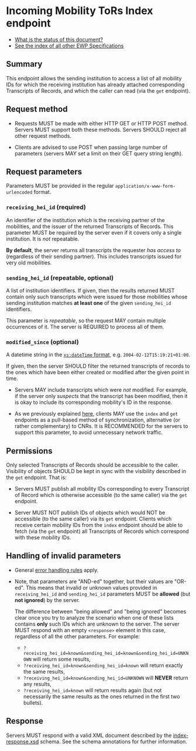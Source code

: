 Incoming Mobility ToRs Index endpoint
=====================================

* [What is the status of this document?][statuses]
* [See the index of all other EWP Specifications][develhub]


Summary
-------

This endpoint allows the sending institution to access a list of all mobility
IDs for which the receiving institution has already attached corresponding
Transcripts of Records, and which the caller can read (via the `get` endpoint).


Request method
--------------

 * Requests MUST be made with either HTTP GET or HTTP POST method. Servers MUST
   support both these methods. Servers SHOULD reject all other request methods.

 * Clients are advised to use POST when passing large number of parameters
   (servers MAY set a limit on their GET query string length).


Request parameters
------------------

Parameters MUST be provided in the regular `application/x-www-form-urlencoded`
format.


### `receiving_hei_id` (required)

An identifier of the institution which is the receiving partner of the
mobilities, and the issuer of the returned Transcripts of Records. This
parameter MUST be required by the server even if it covers only a single
institution. It is *not* repeatable.

**By default**, the server returns all transcripts the requester *has access
to* (regardless of their sending partner). This includes transcripts issued for
very old mobilities.


### `sending_hei_id` (repeatable, optional)

A list of institution identifiers. If given, then the results returned MUST
contain only such transcripts which were issued for those mobilities whose
sending institution matches **at least one** of the given `sending_hei_id`
identifiers.

This parameter is *repeatable*, so the request MAY contain multiple occurrences
of it. The server is REQUIRED to process all of them.


### `modified_since` (optional)

A datetime string in the [`xs:dateTime` format][xs-datetime], e.g.
`2004-02-12T15:19:21+01:00`.

If given, then the server SHOULD filter the returned transcripts of records
to the ones which have been either created or modified after the given point in
time.

 * Servers MAY include transcripts which were *not* modified. For example, if
   the server only *suspects* that the transcript has been modified, then it is
   okay to include its corresponding mobility's ID in the response.

 * As we previously explained [here][index-pulling], clients MAY use the
   `index` and `get` endpoints as a pull-based method of synchronization,
   alternative (or rather complementary) to CNRs. It is RECOMMENDED for the
   servers to support this parameter, to avoid unnecessary network traffic.


Permissions
-----------

Only selected Transcripts of Records should be accessible to the caller.
Visibility of objects SHOULD be kept in sync with the visibility described in
the `get` endpoint. That is:

 * Servers MUST publish all mobility IDs corresponding to every Transcript of
   Record which is otherwise accessible (to the same caller) via the `get`
   endpoint.

 * Server MUST NOT publish IDs of objects which would NOT be accessible (to the
   same caller) via its `get` endpoint. Clients which receive certain mobility
   IDs from the `index` endpoint should be able to fetch (via the `get`
   endpoint) all Transcripts of Records which correspond with these mobility
   IDs.


Handling of invalid parameters
------------------------------

 * General [error handling rules][error-handling] apply.

 * Note, that parameters are "AND-ed" together, but their values are "OR-ed".
   This means that invalid or unknown values provided in `receiving_hei_id` and
   `sending_hei_id` parameters MUST be **allowed** (but **not ignored**) by
   the server.

   The difference between "being allowed" and "being ignored" becomes clear
   once you try to analyze the scenario when one of these lists contains
   **only** such IDs which are unknown to the server. The server MUST respond
   with an empty `<response>` element in this case, regardless of all the other
   parameters. For example:

   * `?receiving_hei_id=known&sending_hei_id=known&sending_hei_id=UNKNOWN`
     will return some results,
   * `?receiving_hei_id=known&sending_hei_id=known` will return exactly the
     same results,
   * `?receiving_hei_id=known&sending_hei_id=UNKNOWN` will **NEVER** return any
     results,
   * `?receiving_hei_id=known` will return results again (but not necessarily
     the same results as the ones returned in the first two bullets).


Response
--------

Servers MUST respond with a valid XML document described by the
[index-response.xsd](index-response.xsd) schema. See the schema annotations
for further information.


[develhub]: http://developers.erasmuswithoutpaper.eu/
[statuses]: https://github.com/erasmus-without-paper/ewp-specs-management#statuses
[registry-spec]: https://github.com/erasmus-without-paper/ewp-specs-api-registry
[discovery-api]: https://github.com/erasmus-without-paper/ewp-specs-api-discovery
[echo]: https://github.com/erasmus-without-paper/ewp-specs-api-echo
[error-handling]: https://github.com/erasmus-without-paper/ewp-specs-architecture#error-handling
[institutions-api]: https://github.com/erasmus-without-paper/ewp-specs-api-institutions
[index-pulling]: https://github.com/erasmus-without-paper/ewp-specs-architecture#index-pulling
[xs-datetime]: https://www.w3.org/TR/xmlschema11-2/#dateTime
